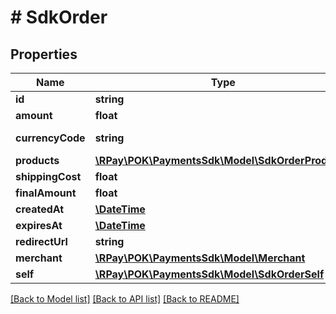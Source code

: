 # # SdkOrder

## Properties

Name | Type | Description | Notes
------------ | ------------- | ------------- | -------------
**id** | **string** |  |
**amount** | **float** |  |
**currencyCode** | **string** |  | [default to 'ALL']
**products** | [**\RPay\POK\PaymentsSdk\Model\SdkOrderProduct[]**](SdkOrderProduct.md) |  | [optional]
**shippingCost** | **float** |  | [optional]
**finalAmount** | **float** |  |
**createdAt** | [**\DateTime**](\DateTime.md) |  |
**expiresAt** | [**\DateTime**](\DateTime.md) |  |
**redirectUrl** | **string** |  | [optional]
**merchant** | [**\RPay\POK\PaymentsSdk\Model\Merchant**](Merchant.md) |  | [optional]
**self** | [**\RPay\POK\PaymentsSdk\Model\SdkOrderSelf**](SdkOrderSelf.md) |  | [optional]

[[Back to Model list]](../../README.md#models) [[Back to API list]](../../README.md#endpoints) [[Back to README]](../../README.md)
